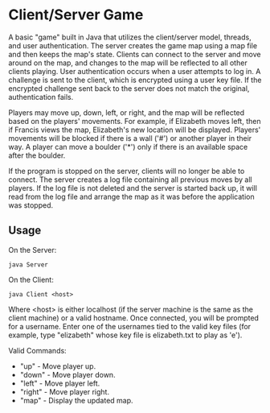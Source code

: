 # Client/Server Game
A basic "game" built in Java that utilizes the client/server model, threads, and user authentication. The server creates the game map using a map file and then keeps the map's state. Clients can connect to the server and move around on the map, and changes to the map will be reflected to all other clients playing. User authentication occurs when a user attempts to log in. A challenge is sent to the client, which is encrypted using a user key file. If the encrypted challenge sent back to the server does not match the original, authentication fails.

Players may move up, down, left, or right, and the map will be reflected based on the players' movements. For example, if Elizabeth moves left, then if Francis views the map, Elizabeth's new location will be displayed. Players' movements will be blocked if there is a wall ('#') or another player in their way. A player can move a boulder ('*') only if there is an available space after the boulder.

If the program is stopped on the server, clients will no longer be able to connect. The server creates a log file containing all previous moves by all players. If the log file is not deleted and the server is started back up, it will read from the log file and arrange the map as it was before the application was stopped.
  
## Usage
On the Server:
```
java Server
```
On the Client:
```
java Client <host>
```
Where \<host\> is either localhost (if the server machine is the same as the client machine) or a valid hostname.
Once connected, you will be prompted for a username. Enter one of the usernames tied to the valid key files (for example, type "elizabeth" whose key file is elizabeth.txt to play as 'e').

Valid Commands:
* "up" - Move player up.
* "down" - Move player down.
* "left" - Move player left.
* "right" - Move player right.
* "map" - Display the updated map.
